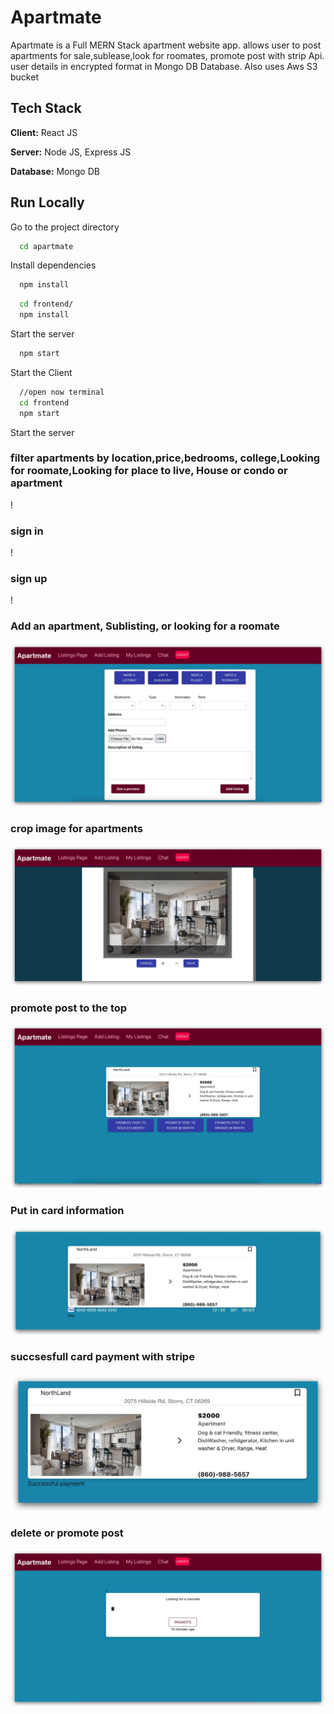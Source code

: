 
# Apartmate

Apartmate is a Full MERN Stack apartment website app.
allows user to post apartments for sale,sublease,look for roomates, promote post with strip Api. user details in encrypted format in Mongo DB Database.  Also uses Aws S3 bucket
## Tech Stack

**Client:** React JS

**Server:** Node JS, Express JS

**Database:** Mongo DB
  

## Run Locally


Go to the project directory

```bash
  cd apartmate
```

Install dependencies

```bash
  npm install
```

```bash
  cd frontend/
  npm install
```

Start the server

```bash
  npm start
```
Start the Client

```bash
  //open now terminal
  cd frontend
  npm start
```
Start the server
### filter apartments by location,price,bedrooms, college,Looking for roomate,Looking for place to live, House or condo or apartment
! [](Xnip2023-02-15_14-14-21.jpg)

### sign in 
! [](Xnip2023-02-15_14-02-47.jpg)
### sign up
! [](Xnip2023-02-15_14-03-01.jpg)

### Add an apartment, Sublisting, or looking for a roomate
 ![](Xnip2023-02-15_14-02-28.jpg)


### crop image for apartments 
![](Xnip2023-02-15_14-09-32.jpg)

 ### promote post to the top
![](Xnip2023-02-15_14-15-13.jpg)

### Put in card information
![](Xnip2023-02-15_14-16-37.jpg)

### succsesfull card payment with stripe
![](Xnip2023-02-15_14-17-00.jpg)

### delete or promote post
![](Xnip2023-02-15_14-14-57.jpg)













  
